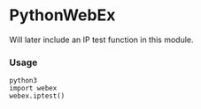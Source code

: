 # PythonWebEx

Will later include an IP test function in this module.

### Usage 

    python3 
    import webex
    webex.iptest()
